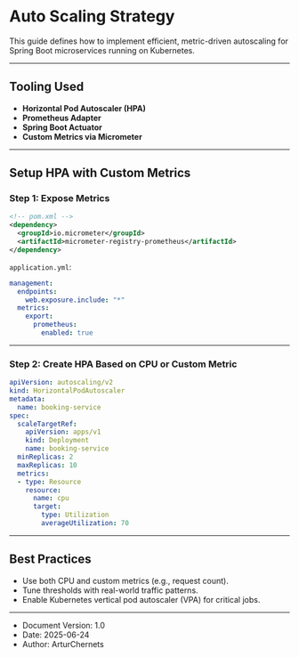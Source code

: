 # Auto Scaling Strategy

This guide defines how to implement efficient, metric-driven autoscaling for Spring Boot microservices running on Kubernetes.

---

## Tooling Used

- **Horizontal Pod Autoscaler (HPA)**
- **Prometheus Adapter**
- **Spring Boot Actuator**
- **Custom Metrics via Micrometer**

---

## Setup HPA with Custom Metrics

### Step 1: Expose Metrics
```xml
<!-- pom.xml -->
<dependency>
  <groupId>io.micrometer</groupId>
  <artifactId>micrometer-registry-prometheus</artifactId>
</dependency>
```

`application.yml`:
```yaml
management:
  endpoints:
    web.exposure.include: "*"
  metrics:
    export:
      prometheus:
        enabled: true
```

---

### Step 2: Create HPA Based on CPU or Custom Metric
```yaml
apiVersion: autoscaling/v2
kind: HorizontalPodAutoscaler
metadata:
  name: booking-service
spec:
  scaleTargetRef:
    apiVersion: apps/v1
    kind: Deployment
    name: booking-service
  minReplicas: 2
  maxReplicas: 10
  metrics:
  - type: Resource
    resource:
      name: cpu
      target:
        type: Utilization
        averageUtilization: 70
```

---

## Best Practices

- Use both CPU and custom metrics (e.g., request count).
- Tune thresholds with real-world traffic patterns.
- Enable Kubernetes vertical pod autoscaler (VPA) for critical jobs.

---

* Document Version: 1.0
* Date: 2025-06-24
* Author: ArturChernets
